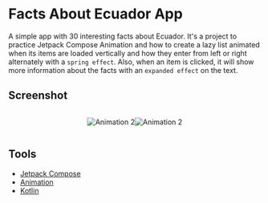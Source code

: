 # Facts About Ecuador App

A simple app with 30 interesting facts about Ecuador. It's a project to practice Jetpack Compose Animation and how to create a lazy list animated when its items are loaded vertically and how they enter from left or right alternately with a `spring effect`. Also, when an item is clicked, it will show more information about the facts with an `expanded effect` on the text.

## Screenshot

<div style="display:flex;justify-content: center">

![Animation 2](https://i.postimg.cc/wMWMw6zK/Compose1.gif)

![Animation 2](https://i.postimg.cc/CLBS3CHn/Compose2.gif)

</div>

## Tools

* [Jetpack Compose][3]
* [Animation][1]
* [Kotlin][2]

[1]: https://developer.android.com/jetpack/compose/animation
[2]: https://kotlinlang.org/docs/getting-started.html
[3]: https://developer.android.com/jetpack/compose